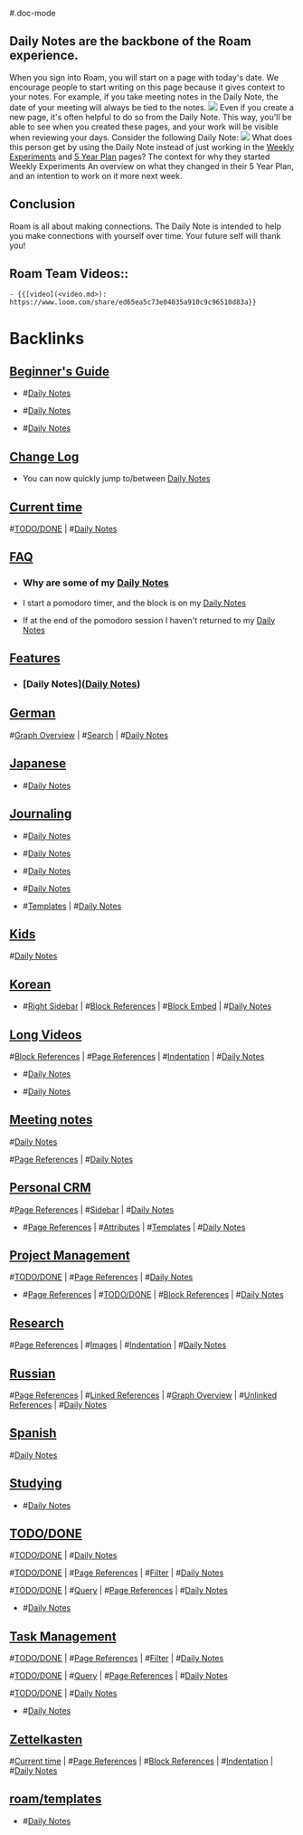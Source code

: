 #.doc-mode
## **Daily Notes are the backbone of the Roam experience.**
When you sign into Roam, you will start on a page with today's date.
We encourage people to start writing on this page because it gives context to your notes.
For example, if you take meeting notes in the Daily Note, the date of your meeting will always be tied to the notes.
![](https://s3.amazonaws.com/cdn.freshdesk.com/data/helpdesk/attachments/production/64002864636/original/qqL4apOfjDpoVLBx5JJu6TnrANUlTZSblg.png?1600974212)
Even if you create a new page, it's often helpful to do so from the Daily Note. This way, you'll be able to see when you created these pages, and your work will be visible when reviewing your days.
Consider the following Daily Note:
![](https://s3.amazonaws.com/cdn.freshdesk.com/data/helpdesk/attachments/production/64002864729/original/jzf65Bfvc_C7CcxpeokK5YM20u9Kv_5G6A.png?1600974564)
What does this person get by using the Daily Note instead of just working in the [Weekly Experiments](<Weekly Experiments.md>) and [5 Year Plan](<5 Year Plan.md>) pages?
The context for why they started Weekly Experiments
An overview on what they changed in their 5 Year Plan, and an intention to work on it more next week.
## **Conclusion**
Roam is all about making connections. The Daily Note is intended to help you make connections with yourself over time.
Your future self will thank you!
## Roam Team Videos::
    - {{[video](<video.md>): https://www.loom.com/share/ed65ea5c73e04035a910c9c96510d83a}}

# Backlinks
## [Beginner's Guide](<Beginner's Guide.md>)
- #[Daily Notes](<Daily Notes.md>)

- #[Daily Notes](<Daily Notes.md>)

- #[Daily Notes](<Daily Notes.md>)

## [Change Log](<Change Log.md>)
- You can now quickly jump to/between [Daily Notes](<Daily Notes.md>)

## [Current time](<Current time.md>)
#[TODO/DONE](<TODO/DONE.md>) | #[Daily Notes](<Daily Notes.md>)

## [FAQ](<FAQ.md>)
- ### **Why are some of my** [Daily Notes](<Daily Notes.md>)

- I start a pomodoro timer, and the block is on my [Daily Notes](<Daily Notes.md>)

- If at the end of the pomodoro session I haven't returned to my [Daily Notes](<Daily Notes.md>)

## [Features](<Features.md>)
- ### [Daily Notes]([Daily Notes](<Daily Notes.md>))

## [German](<German.md>)
#[Graph Overview](<Graph Overview.md>) | #[Search](<Search.md>) | #[Daily Notes](<Daily Notes.md>)

## [Japanese](<Japanese.md>)
- #[Daily Notes](<Daily Notes.md>)

## [Journaling](<Journaling.md>)
- #[Daily Notes](<Daily Notes.md>)

- #[Daily Notes](<Daily Notes.md>)

- #[Daily Notes](<Daily Notes.md>)

- #[Daily Notes](<Daily Notes.md>)

- #[Templates](<Templates.md>) | #[Daily Notes](<Daily Notes.md>)

## [Kids](<Kids.md>)
#[Daily Notes](<Daily Notes.md>)

## [Korean](<Korean.md>)
- #[Right Sidebar](<Right Sidebar.md>) | #[Block References](<Block References.md>) | #[Block Embed](<Block Embed.md>) | #[Daily Notes](<Daily Notes.md>)

## [Long Videos](<Long Videos.md>)
#[Block References](<Block References.md>) | #[Page References](<Page References.md>) | #[Indentation](<Indentation.md>) | #[Daily Notes](<Daily Notes.md>)

- #[Daily Notes](<Daily Notes.md>)

- #[Daily Notes](<Daily Notes.md>)

## [Meeting notes](<Meeting notes.md>)
#[Daily Notes](<Daily Notes.md>)

#[Page References](<Page References.md>) | #[Daily Notes](<Daily Notes.md>)

## [Personal CRM](<Personal CRM.md>)
#[Page References](<Page References.md>) | #[Sidebar](<Sidebar.md>) | #[Daily Notes](<Daily Notes.md>)

- #[Page References](<Page References.md>) | #[Attributes](<Attributes.md>) | #[Templates](<Templates.md>) | #[Daily Notes](<Daily Notes.md>)

## [Project Management](<Project Management.md>)
#[TODO/DONE](<TODO/DONE.md>) | #[Page References](<Page References.md>) | #[Daily Notes](<Daily Notes.md>)

- #[Page References](<Page References.md>) | #[TODO/DONE](<TODO/DONE.md>) | #[Block References](<Block References.md>) | #[Daily Notes](<Daily Notes.md>)

## [Research](<Research.md>)
#[Page References](<Page References.md>) | #[Images](<Images.md>) | #[Indentation](<Indentation.md>) | #[Daily Notes](<Daily Notes.md>)

## [Russian](<Russian.md>)
#[Page References](<Page References.md>) | #[Linked References](<Linked References.md>) | #[Graph Overview](<Graph Overview.md>) | #[Unlinked References](<Unlinked References.md>) | #[Daily Notes](<Daily Notes.md>)

## [Spanish](<Spanish.md>)
#[Daily Notes](<Daily Notes.md>)

## [Studying](<Studying.md>)
- #[Daily Notes](<Daily Notes.md>)

## [TODO/DONE](<TODO/DONE.md>)
#[TODO/DONE](<TODO/DONE.md>) | #[Daily Notes](<Daily Notes.md>)

#[TODO/DONE](<TODO/DONE.md>) | #[Page References](<Page References.md>) | #[Filter](<Filter.md>) | #[Daily Notes](<Daily Notes.md>)

#[TODO/DONE](<TODO/DONE.md>) | #[Query](<Query.md>) | #[Page References](<Page References.md>) | #[Daily Notes](<Daily Notes.md>)

- #[Daily Notes](<Daily Notes.md>)

## [Task Management](<Task Management.md>)
#[TODO/DONE](<TODO/DONE.md>) | #[Page References](<Page References.md>) | #[Filter](<Filter.md>) | #[Daily Notes](<Daily Notes.md>)

#[TODO/DONE](<TODO/DONE.md>) | #[Query](<Query.md>) | #[Page References](<Page References.md>) | #[Daily Notes](<Daily Notes.md>)

#[TODO/DONE](<TODO/DONE.md>) | #[Daily Notes](<Daily Notes.md>)

- #[Daily Notes](<Daily Notes.md>)

## [Zettelkasten](<Zettelkasten.md>)
#[Current time](<Current time.md>) | #[Page References](<Page References.md>) | #[Block References](<Block References.md>) | #[Indentation](<Indentation.md>) | #[Daily Notes](<Daily Notes.md>)

## [roam/templates](<roam/templates.md>)
- #[Daily Notes](<Daily Notes.md>)

